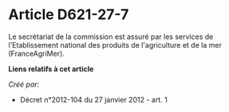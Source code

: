 # Article D621-27-7

Le secrétariat de la commission est assuré par les services de l'Etablissement national des produits de l'agriculture et de
la mer (FranceAgriMer).

**Liens relatifs à cet article**

_Créé par_:

  - Décret n°2012-104 du 27 janvier 2012 - art. 1
